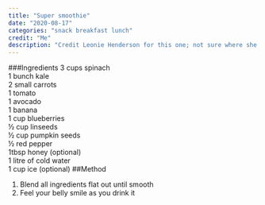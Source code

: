```yaml
---
title: "Super smoothie"
date: "2020-08-17"
categories: "snack breakfast lunch"
credit: "Me"
description: "Credit Leonie Henderson for this one; not sure where she got it from but as far as healthy smoothies go - this is a palatable cracker"
---
```


###Ingredients
3 cups spinach  
1 bunch kale  
2 small carrots  
1 tomato  
1 avocado  
1 banana  
1 cup blueberries  
½ cup linseeds  
½ cup pumpkin seeds  
½ red pepper  
1tbsp honey (optional)  
1 litre of cold water  
1 cup ice (optional)
##Method

1. Blend all ingredients flat out until smooth
2. Feel your belly smile as you drink it
